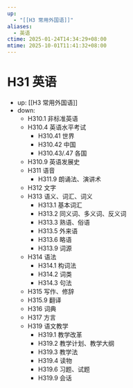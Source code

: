 ```yaml
---
up:
  - "[[H3 常用外国语]]"
aliases:
  - 英语
ctime: 2025-01-24T14:34:29+08:00
mtime: 2025-10-01T11:41:32+08:00
---
```


# H31 英语

- up: [[H3 常用外国语]]
- down:	
	- H310.1 非标准英语
	- H310.4 英语水平考试
		- H310.41 世界
		- H310.42 中国
		- H310.43/.47 各国
	- H310.9 英语发展史
	- H311 语音
		- H311.9 朗诵法、演讲术
	- H312 文字
	- H313 语义、词汇、词义
		- H313.1 基本词汇
		- H313.2 同义词、多义词、反义词
		- H313.3 熟语、俗语
		- H313.5 外来语
		- H313.6 略语
		- H313.9 词源
	- H314 语法
		- H314.1 构词法
		- H314.2 词类
		- H314.3 句法
	- H315 写作、修辞
	- H315.9 翻译
	- H316 词典
	- H317 方言
	- H319 语文教学
		- H319.1 教学改革
		- H319.2 教学计划、教学大纲
		- H319.3 教学法
		- H319.4 读物
		- H319.6 习题、试题
		- H319.9 会话
